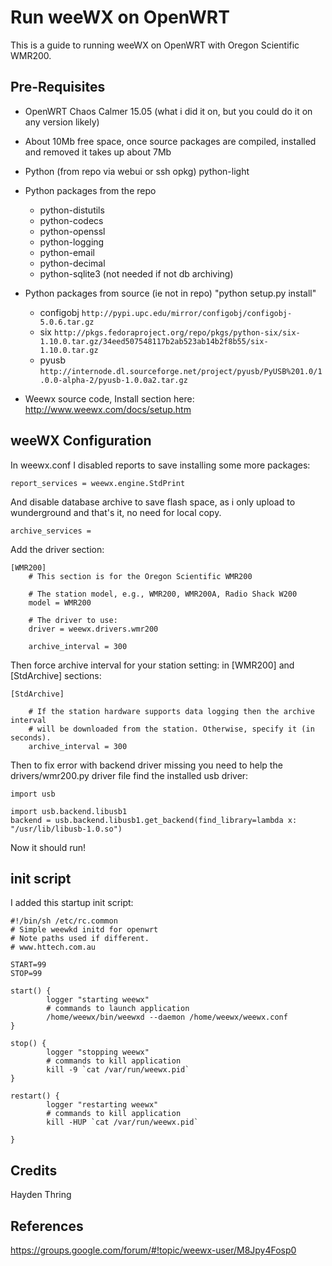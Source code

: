 # Run weeWX on OpenWRT

This is a guide to running weeWX on OpenWRT with Oregon Scientific WMR200.

## Pre-Requisites

* OpenWRT Chaos Calmer 15.05 (what i did it on, but you could do it on any version likely)

* About 10Mb free space, once source packages are compiled, installed and removed it takes up about 7Mb

* Python (from repo via webui or ssh opkg) python-light

* Python packages from the repo
  * python-distutils
  * python-codecs
  * python-openssl
  * python-logging
  * python-email
  * python-decimal
  * python-sqlite3 (not needed if not db archiving)

* Python packages from source (ie not in repo) "python setup.py install"
  * configobj 
    `http://pypi.upc.edu/mirror/configobj/configobj-5.0.6.tar.gz`
  * six 
    `http://pkgs.fedoraproject.org/repo/pkgs/python-six/six-1.10.0.tar.gz/34eed507548117b2ab523ab14b2f8b55/six-1.10.0.tar.gz`
  * pyusb 
    `http://internode.dl.sourceforge.net/project/pyusb/PyUSB%201.0/1.0.0-alpha-2/pyusb-1.0.0a2.tar.gz`

* Weewx source code, Install section here: http://www.weewx.com/docs/setup.htm

## weeWX Configuration

In weewx.conf I disabled reports to save installing some more packages: 

```
report_services = weewx.engine.StdPrint
```
And disable database archive to save flash space, as i only upload to wunderground and that's it, no need for local copy.
```
archive_services = 
```

Add the driver section:

```
[WMR200]
    # This section is for the Oregon Scientific WMR200
    
    # The station model, e.g., WMR200, WMR200A, Radio Shack W200
    model = WMR200
    
    # The driver to use:
    driver = weewx.drivers.wmr200
    
    archive_interval = 300
```

Then force archive interval for your station setting: in [WMR200] and [StdArchive] sections:

```
[StdArchive]
    
    # If the station hardware supports data logging then the archive interval
    # will be downloaded from the station. Otherwise, specify it (in seconds).
    archive_interval = 300
```

Then to fix error with backend driver missing you need to help the drivers/wmr200.py driver file find the installed usb driver:

```
import usb

import usb.backend.libusb1
backend = usb.backend.libusb1.get_backend(find_library=lambda x: "/usr/lib/libusb-1.0.so")
```

Now it should run!

## init script

I added this startup init script:

```
#!/bin/sh /etc/rc.common
# Simple weewkd initd for openwrt
# Note paths used if different.
# www.httech.com.au

START=99
STOP=99

start() {        
        logger "starting weewx"
        # commands to launch application
        /home/weewx/bin/weewxd --daemon /home/weewx/weewx.conf
}       

stop() {          
        logger "stopping weewx"
        # commands to kill application 
        kill -9 `cat /var/run/weewx.pid`        
}

restart() {          
        logger "restarting weewx"
        # commands to kill application 
        kill -HUP `cat /var/run/weewx.pid`
       
}
```

## Credits

Hayden Thring

## References

https://groups.google.com/forum/#!topic/weewx-user/M8Jpy4Fosp0